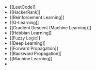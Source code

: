 - [[LeetCode]]
- [[HackerRank]]
- [[Reinforcement Learning]]
- [[Q-Learning]]
- [[Gradient Descent (Machine Learning)]]
- [[Hebbian Learning]]
- [[Fuzzy Logic]]
- [[Deep Learning]]
- [[Forward Propagation]]
- [[Backward Propagation]]
- [[Machine Learning]]
- 